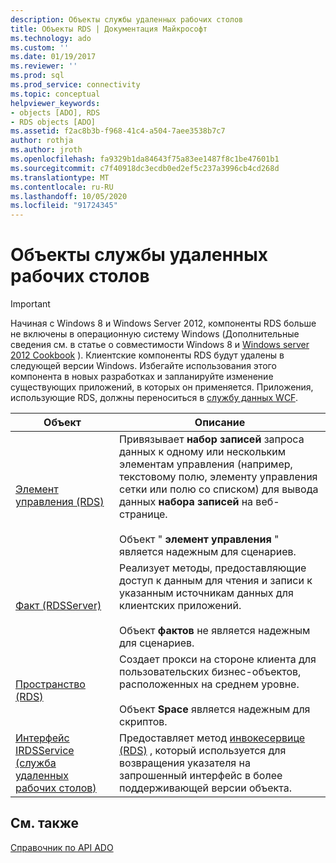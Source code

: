 ```yaml
---
description: Объекты службы удаленных рабочих столов
title: Объекты RDS | Документация Майкрософт
ms.technology: ado
ms.custom: ''
ms.date: 01/19/2017
ms.reviewer: ''
ms.prod: sql
ms.prod_service: connectivity
ms.topic: conceptual
helpviewer_keywords:
- objects [ADO], RDS
- RDS objects [ADO]
ms.assetid: f2ac8b3b-f968-41c4-a504-7aee3538b7c7
author: rothja
ms.author: jroth
ms.openlocfilehash: fa9329b1da84643f75a83ee1487f8c1be47601b1
ms.sourcegitcommit: c7f40918dc3ecdb0ed2ef5c237a3996cb4cd268d
ms.translationtype: MT
ms.contentlocale: ru-RU
ms.lasthandoff: 10/05/2020
ms.locfileid: "91724345"
---
```

# <a name="rds-objects"></a>Объекты службы удаленных рабочих столов
> [!IMPORTANT]
>  Начиная с Windows 8 и Windows Server 2012, компоненты RDS больше не включены в операционную систему Windows (Дополнительные сведения см. в статье о совместимости Windows 8 и [Windows server 2012 Cookbook](https://www.microsoft.com/download/details.aspx?id=27416) ). Клиентские компоненты RDS будут удалены в следующей версии Windows. Избегайте использования этого компонента в новых разработках и запланируйте изменение существующих приложений, в которых он применяется. Приложения, использующие RDS, должны переноситься в [службу данных WCF](/dotnet/framework/wcf/).  
  
|Объект|Описание|  
|-|-|  
|[Элемент управления (RDS)](./datacontrol-object-rds.md)|Привязывает **набор записей** запроса данных к одному или нескольким элементам управления (например, текстовому полю, элементу управления сетки или полю со списком) для вывода данных **набора записей** на веб-странице.<br /><br /> Объект " **элемент управления** " является надежным для сценариев.|  
|[Факт (RDSServer)](./datafactory-object-rdsserver.md)|Реализует методы, предоставляющие доступ к данным для чтения и записи к указанным источникам данных для клиентских приложений.<br /><br /> Объект **фактов** не является надежным для сценариев.|  
|[Пространство (RDS)](./dataspace-object-rds.md)|Создает прокси на стороне клиента для пользовательских бизнес-объектов, расположенных на среднем уровне.<br /><br /> Объект **Space** является надежным для скриптов.|  
|[Интерфейс IRDSService (служба удаленных рабочих столов)](./irdsservice-interface-rds.md)|Предоставляет метод [инвокесервице (RDS)](./invokeservice-rds.md) , который используется для возвращения указателя на запрошенный интерфейс в более поддерживающей версии объекта.|  
  
## <a name="see-also"></a>См. также  
 [Справочник по API ADO](./rds-api-reference.md)